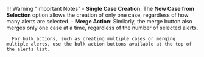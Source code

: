 

!!! Warning "Important Notes"
      - **Single Case Creation**: The **New Case from Selection** option allows the creation of only one case, regardless of how many alerts are selected.
      - **Merge Action**: Similarly, the merge button also merges only one case at a time, regardless of the number of selected alerts.

      For bulk actions, such as creating multiple cases or merging multiple alerts, use the bulk action buttons available at the top of the alerts list.
